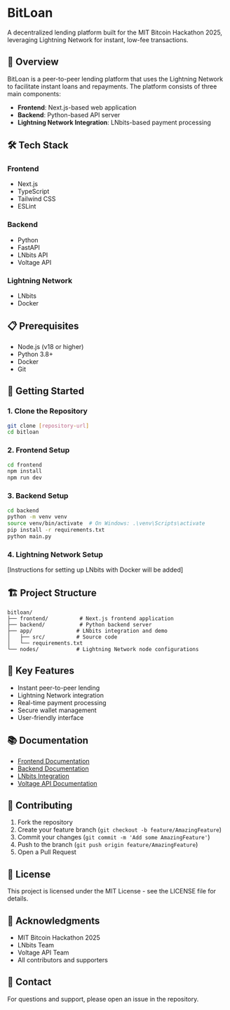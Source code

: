 # BitLoan

A decentralized lending platform built for the MIT Bitcoin Hackathon 2025, leveraging Lightning Network for instant, low-fee transactions.

## 🚀 Overview

BitLoan is a peer-to-peer lending platform that uses the Lightning Network to facilitate instant loans and repayments. The platform consists of three main components:

- **Frontend**: Next.js-based web application
- **Backend**: Python-based API server
- **Lightning Network Integration**: LNbits-based payment processing

## 🛠️ Tech Stack

### Frontend
- Next.js
- TypeScript
- Tailwind CSS
- ESLint

### Backend
- Python
- FastAPI
- LNbits API
- Voltage API

### Lightning Network
- LNbits
- Docker

## 📋 Prerequisites

- Node.js (v18 or higher)
- Python 3.8+
- Docker
- Git

## 🚀 Getting Started

### 1. Clone the Repository
```bash
git clone [repository-url]
cd bitloan
```

### 2. Frontend Setup
```bash
cd frontend
npm install
npm run dev
```

### 3. Backend Setup
```bash
cd backend
python -m venv venv
source venv/bin/activate  # On Windows: .\venv\Scripts\activate
pip install -r requirements.txt
python main.py
```

### 4. Lightning Network Setup
[Instructions for setting up LNbits with Docker will be added]

## 🏗️ Project Structure

```
bitloan/
├── frontend/          # Next.js frontend application
├── backend/           # Python backend server
├── app/              # LNbits integration and demo
│   ├── src/          # Source code
│   └── requirements.txt
└── nodes/            # Lightning Network node configurations
```

## 🔑 Key Features

- Instant peer-to-peer lending
- Lightning Network integration
- Real-time payment processing
- Secure wallet management
- User-friendly interface

## 📚 Documentation

- [Frontend Documentation](frontend/README.md)
- [Backend Documentation](backend/README.md)
- [LNbits Integration](app/README.md)
- [Voltage API Documentation](backend/VOLTAGE_API.md)

## 🤝 Contributing

1. Fork the repository
2. Create your feature branch (`git checkout -b feature/AmazingFeature`)
3. Commit your changes (`git commit -m 'Add some AmazingFeature'`)
4. Push to the branch (`git push origin feature/AmazingFeature`)
5. Open a Pull Request

## 📝 License

This project is licensed under the MIT License - see the LICENSE file for details.

## 🙏 Acknowledgments

- MIT Bitcoin Hackathon 2025
- LNbits Team
- Voltage API Team
- All contributors and supporters

## 📧 Contact

For questions and support, please open an issue in the repository.